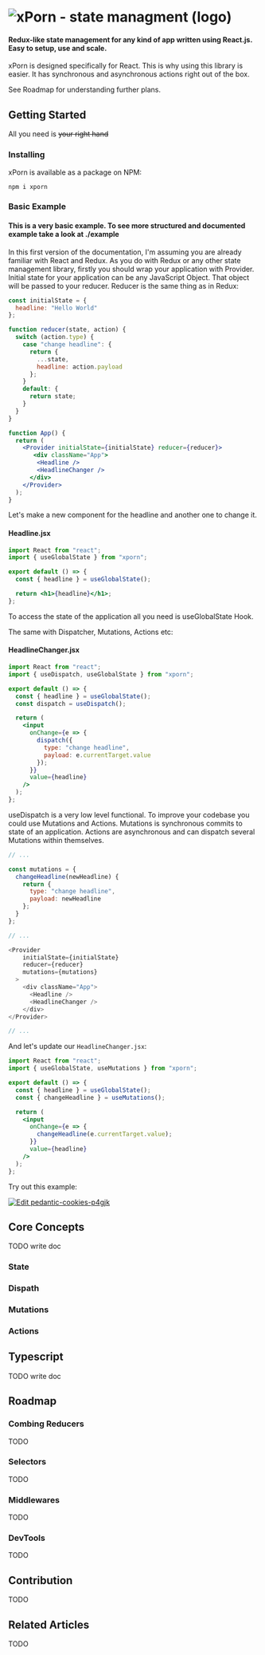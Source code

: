# ![xPorn - state managment (logo)](https://github.com/xmars-open-source/xporn/blob/master/git_black.png)

#### Redux-like state management for any kind of app written using React.js. Easy to setup, use and scale.

xPorn is designed specifically for React. This is why using this library is easier. It has synchronous and asynchronous actions right out of the box.

See Roadmap for understanding further plans.

## Getting Started
All you need is ~~your right hand~~

### Installing
xPorn is available as a package on NPM:
```
npm i xporn
```

### Basic Example
#### This is a very basic example. To see more structured and documented example take a look at ./example
In this first version of the documentation, I'm assuming you are already familiar with React and Redux.
As you do with Redux or any other state management library, firstly you should wrap your application with Provider.
Initial state for your application can be any JavaScript Object. That object will be passed to your reducer. Reducer is the same thing as in Redux:

```jsx
const initialState = {
  headline: "Hello World"
};

function reducer(state, action) {
  switch (action.type) {
    case "change headline": {
      return {
        ...state,
        headline: action.payload
      };
    }
    default: {
      return state;
    }
  }
}

function App() {
  return (
    <Provider initialState={initialState} reducer={reducer}>
       <div className="App">
        <Headline />
        <HeadlineChanger />
      </div>
    </Provider>
  );
}
```

Let's make a new component for the headline and another one to change it.

#### Headline.jsx
```jsx
import React from "react";
import { useGlobalState } from "xporn";

export default () => {
  const { headline } = useGlobalState();

  return <h1>{headline}</h1>;
};
```

To access the state of the application all you need is useGlobalState Hook.

The same with Dispatcher, Mutations, Actions etc:

#### HeadlineChanger.jsx
```jsx
import React from "react";
import { useDispatch, useGlobalState } from "xporn";

export default () => {
  const { headline } = useGlobalState();
  const dispatch = useDispatch();

  return (
    <input
      onChange={e => {
        dispatch({
          type: "change headline",
          payload: e.currentTarget.value
        });
      }}
      value={headline}
    />
  );
};
```

useDispatch is a very low level functional. To improve your codebase you could use Mutations and Actions. Mutations is synchronous commits to state of an application. Actions are asynchronous and can dispatch several Mutations within themselves.

```js
// ...

const mutations = {
  changeHeadline(newHeadline) {
    return {
      type: "change headline",
      payload: newHeadline
    };
  }
};

// ...

<Provider
    initialState={initialState}
    reducer={reducer}
    mutations={mutations}
  >
    <div className="App">
      <Headline />
      <HeadlineChanger />
    </div>
</Provider>

// ...
```

And let's update our `HeadlineChanger.jsx`:

```jsx
import React from "react";
import { useGlobalState, useMutations } from "xporn";

export default () => {
  const { headline } = useGlobalState();
  const { changeHeadline } = useMutations();

  return (
    <input
      onChange={e => {
        changeHeadline(e.currentTarget.value);
      }}
      value={headline}
    />
  );
};
```

Try out this example: 

[![Edit pedantic-cookies-p4gjk](https://codesandbox.io/static/img/play-codesandbox.svg)](https://codesandbox.io/s/pedantic-cookies-p4gjk?fontsize=14)

## Core Concepts
TODO write doc
### State
### Dispath
### Mutations
### Actions

## Typescript
TODO write doc

## Roadmap
### Combing Reducers
TODO
### Selectors
TODO
### Middlewares
TODO
### DevTools
TODO

## Contribution
TODO

## Related Articles
TODO
